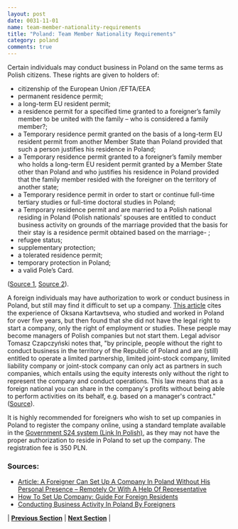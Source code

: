 ```yaml
---
layout: post
date: 0031-11-01
name: team-member-nationality-requirements
title: "Poland: Team Member Nationality Requirements"
category: poland
comments: true
---
```

Certain individuals may conduct business in Poland on the same terms as Polish citizens. These rights are given to holders of:
- citizenship of the European Union /EFTA/EEA
-  permanent residence permit;
-  a long-term EU resident permit;
-  a residence permit for a specified time granted to a foreigner’s family member to be united with the family – who is considered a family member?;
-  a Temporary residence permit granted on the basis of a long-term EU resident permit from another Member State than Poland provided that such a person justifies his residence in Poland;
-  a Temporary residence permit granted to a foreigner’s family member who holds a long-term EU resident permit granted by a Member State other than Poland and who justifies his residence in Poland provided that the family member resided with the foreigner on the territory of another state;
-  a Temporary residence permit in order to start or continue full-time tertiary studies or full-time doctoral studies in Poland;
-  a Temporary residence permit and are married to a Polish national residing in Poland (Polish nationals’ spouses are entitled to conduct business activity on grounds of the marriage provided that the basis for their stay is a residence permit obtained based on the marriage- ;
-  refugee status;
-  supplementary protection;
-  a tolerated residence permit;
-  temporary protection in Poland;
-  a valid Pole’s Card.

([Source 1](http://www.migrant.info.pl/conducting-business-activity-in-poland-by-foreigners.html), [Source 2](https://www.wroclaw.pl/en/how-to-set-up-company-guide-for-foreign-residents)).

A foreign individuals may have authorization to work or conduct business in Poland, but still may find it difficult to set up a company. [This article](https://www.wroclaw.pl/en/how-to-set-up-company-guide-for-foreign-residents) cites the experience of Oksana Kartavtseva, who studied and worked in Poland for over five years, but then found that she did not have the legal right to start a company, only the right of employment or studies. These people may become managers of Polish companies but not start them. Legal advisor Tomasz Czapczyński notes that, "by principle, people without the right to conduct business in the territory of the Republic of Poland and are (still) entitled to operate a limited partnership, limited joint-stock company, limited liability company or joint-stock company can only act as partners in such companies, which entails using the equity interests only without the right to represent the company and conduct operations. This law means that as a foreign national you can share in the company's profits without being able to perform activities on its behalf, e.g. based on a manager's contract." ([Source](https://www.wroclaw.pl/en/how-to-set-up-company-guide-for-foreign-residents)).

It is highly recommended for foreigners who wish to set up companies in Poland to register the company online, using a standard template available in the [Government S24 system (Link In Polish)](https://ems.ms.gov.pl/), as they may not have the proper authorization to reside in Poland to set up the company. The registration fee is 350 PLN.


### Sources:
- [Article: A Foreigner Can Set Up A Company In Poland Without His Personal Presence – Remotely Or With A Help Of Representative](https://www.radcaprawny.info/en/how-to-set-up-a-company-in-poland/)
- [How To Set Up Company: Guide For Foreign Residents
](https://www.wroclaw.pl/en/how-to-set-up-company-guide-for-foreign-residents)
- [Conducting Business Activity In Poland By Foreigners](http://www.migrant.info.pl/conducting-business-activity-in-poland-by-foreigners.html)



| **[Previous Section]( https://neo-project.github.io/global-blockchain-compliance-hub//poland/poland-registry-requirements.html)** | **[Next Section]( https://neo-project.github.io/global-blockchain-compliance-hub//poland/poland-tax-and-auditing-requirements.html)** |
